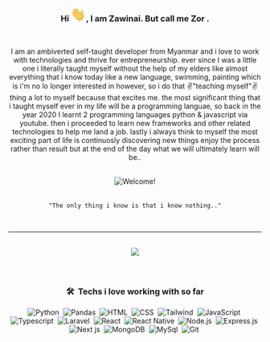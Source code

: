 
<div align="center" width="50">

### Hi <img src="https://raw.githubusercontent.com/ABSphreak/ABSphreak/master/gifs/Hi.gif" width="30px">, I am **Zawinai**. But call me **Zor** . 

<br/>

<p>
  I am an ambiverted self-taught developer from Myanmar and i love to work with technologies and thrive for entrepreneurship. ever since I was a little one i literally taught myself without the help of my elders like almost everything that i know today like a new language, swimming, painting which is i'm no lo longer interested in however, so i do that ✌"teaching myself"✌ thing a lot to myself because that excites me. the most significant thing that i taught myself ever in my life will be a programming languae, so back in the year 2020 I learnt 2 programming languages python & javascript via youtube. then i proceeded to learn new frameworks and other related technologies to help me land a job. lastly i always think to myself the most exciting part of life is continuosly discovering new things enjoy the process rather than result but at the end of the day what we will ultimately learn will be..
</p>

<br/>

  <img src="https://i.imgur.com/oXpKqZU.jpeg" alt="Welcome!" width="300"/>  

  <br/>

  <br/>

    "The only thing i know is that i know nothing.."

  <br/>

  -----
  <br/>

  <img src="https://github-readme-stats.vercel.app/api/top-langs/?username=zawinai&theme=dark&show_icons=true&hide_border=true&layout=compact" />
</div>



<div align="center">

<br/>

<br/>

### 🛠 &nbsp;**Techs i love working with so far**


![Python](https://img.shields.io/badge/-Python-01051a?style=flat&logo=python)&nbsp;
![Pandas](https://img.shields.io/badge/-Pandas-01051a?style=flat&logo=pandas)&nbsp;
![HTML](https://img.shields.io/badge/-HTML-01051a?style=flat&logo=HTML5)&nbsp;
![CSS](https://img.shields.io/badge/-CSS-01051a?style=flat&logo=CSS3&logoColor=1572B6)&nbsp;
![Tailwind](https://img.shields.io/badge/-TailwindCss-01051a?style=flat&logo=TailwindCss&logoColor=1572B6)&nbsp;
![JavaScript](https://img.shields.io/badge/-JavaScript-01051a?style=flat&logo=javascript)&nbsp;
![Typescript](https://img.shields.io/badge/TypeScript-01051a?style=01051a?style=flat&logo=typescript)&nbsp;
![Laravel](https://img.shields.io/badge/Laravel-01051a?style=flat&logo=Laravel)&nbsp;
![React](https://img.shields.io/badge/-React-01051a?style=flat&logo=react)&nbsp;
![React Native](https://img.shields.io/badge/-React_native-01051a?style=flat&logo=react)&nbsp;
![Node.js](https://img.shields.io/badge/-Node.js-01051a?style=flat&logo=node.js)&nbsp;
![Express.js](https://img.shields.io/badge/Express.js-000000?style=01051a?style=flat&logo=express)&nbsp;
![Next js](https://img.shields.io/badge/Next.js-000000?style=01051a?style=flat&logo=Next.js)&nbsp;
![MongoDB](https://img.shields.io/badge/MongoDB-01051a?style=flat&logo=mongodb)&nbsp;
![MySql](https://img.shields.io/badge/MySQL-01051a?style=flat&logo=mysql)&nbsp;
![Git](https://img.shields.io/badge/-Git-01051a?style=flat&logo=git)&nbsp;

<br/>
</div>
